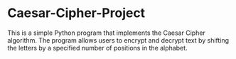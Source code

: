 # Caesar-Cipher-Project
This is a simple Python program that implements the Caesar Cipher algorithm. The program allows users to encrypt and decrypt text by shifting the letters by a specified number of positions in the alphabet.
